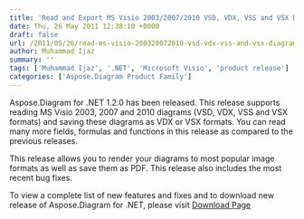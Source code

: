 ```yaml
---
title: 'Read and Export MS Visio 2003/2007/2010 VSD, VDX, VSS and VSX Diagrams using C#'
date: Thu, 26 May 2011 12:38:10 +0000
draft: false
url: /2011/05/26/read-ms-visio-200320072010-vsd-vdx-vss-and-vsx-diagrams-and-export-to-pdf-or-image-2/
author: Muhammad Ijaz
summary: ''
tags: ['Muhammad Ijaz', '.NET', 'Microsoft Visio', 'product release']
categories: ['Aspose.Diagram Product Family']
---
```


Aspose.Diagram for .NET 1.2.0 has been released. This release supports reading MS Visio 2003, 2007 and 2010 diagrams (VSD, VDX, VSS and VSX formats) and saving these diagrams as VDX or VSX formats. You can read many more fields, formulas and functions in this release as compared to the previous releases.

This release allows you to render your diagrams to most popular image formats as well as save them as PDF. This release also includes the most recent bug fixes.

To view a complete list of new features and fixes and to download new release of Aspose.Diagram for .NET, please visit [Download Page][1]




[1]: https://downloads.aspose.com/diagram/net




